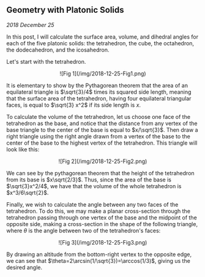 
## Geometry with Platonic Solids

*2018 December 25*

In this post, I will calculate the surface area, volume, and dihedral angles for each of the five platonic solids: the tetrahedron, the cube, the octahedron, the dodecahedron, and the icosahedron.

Let's start with the tetrahedron.

<center>![Fig 1](/img/2018-12-25-Fig1.png)</center> 

It is elementary to show by the Pythagorean theorem that the area of an equilateral triangle is $\sqrt{3}/4$ times its squared side length, meaning that the surface area of the tetrahedron, having four equilateral triangular faces, is equal to $\sqrt{3} x^2$ if its side length is $x$. 

To calculate the volume of the tetrahedron, let us choose one face of the tetrahedron as the base, and notice that the distance from any vertex of the base triangle to the center of the base is equal to $x/\sqrt{3}$. Then draw a right triangle using the right angle drawn from a vertex of the base to the center of the base to the highest vertex of the tetrahedron. This triangle will look like this:

<center>![Fig 2](/img/2018-12-25-Fig2.png)</center> 

We can see by the pythagorean theorem that the height of the tetrahedron from its base is $x\sqrt{2/3}$. Thus, since the area of the base is $\sqrt{3}x^2/4$, we have that the volume of the whole tetrahedron is $x^3/6\sqrt{2}$.

Finally, we wish to calculate the angle between any two faces of the tetrahedron. To do this, we may make a planar cross-section through the tetrahedron passing through one vertex of the base and the midpoint of the opposite side, making a cross-section in the shape of the following triangle, where $\theta$ is the angle between two of the tetrahedron's faces:

<center>![Fig 3](/img/2018-12-25-Fig3.png)</center> 

By drawing an altitude from the bottom-right vertex to the opposite edge, we can see that $\theta=2\arcsin(1/\sqrt{3})=\arccos(1/3)$, giving us the desired angle.


